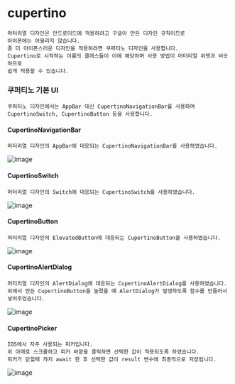 # cupertino

```
머터리얼 디자인은 안드로이드에 적용하려고 구글이 만든 디자인 규칙이므로 
아이폰에는 어울리지 않습니다.
좀 더 아이폰스러운 디자인을 적용하려면 쿠퍼티노 디자인을 사용합니다.
Cupertino로 시작하는 이름의 클래스들이 이에 해당하며 사용 방법이 머터리얼 위젯과 비슷하므로
쉽게 적용할 수 있습니다.
```

### 쿠퍼티노 기본 UI
```
쿠퍼티노 디자인에서는 AppBar 대신 CupertinoNavigationBar를 사용하며
CupertinoSwitch, CupertinoButton 등을 사용합니다.
```

#### CupertinoNavigationBar
```
머터리얼 디자인의 AppBar에 대응되는 CupertinoNavigationBar를 사용하였습니다.
```
![image](https://user-images.githubusercontent.com/58906858/210199025-ac6bd920-1efd-4985-908e-234e5fa419cf.png)

#### CupertinoSwitch
```
머터리얼 디자인의 Switch에 대응되는 CupertinoSwitch를 사용하였습니다.
```
![image](https://user-images.githubusercontent.com/58906858/210199181-3a25fd19-9585-4113-8674-306b73182f20.png)

#### CupertinoButton
```
머터리얼 디자인의 ElevatedButton에 대응되는 CupertinoButton을 사용하였습니다.
```
![image](https://user-images.githubusercontent.com/58906858/210199432-d8cc258f-825b-4d5e-a32a-154a658d3031.png)

#### CupertinoAlertDialog
```
머터리얼 디자인의 AlertDialog에 대응되는 CupertinoAlertDialog를 사용하였습니다.
위에서 만든 CupertinoButton을 눌렀을 때 AlertDialog가 발생하도록 함수를 만들어서 넣어주었습니다.
```
![image](https://user-images.githubusercontent.com/58906858/210200269-410e04a4-d16b-413b-9e4f-bbaa5b8056f9.png)

#### CupertinoPicker
```
IOS에서 자주 사용되는 피커입니다.
위 아래로 스크롤하고 피커 바깥을 클릭하면 선택한 값이 적용되도록 하였습니다.
피커가 닫힐때 까지 await 한 후 선택한 값이 result 변수에 최종적으로 저장됩니다.
```
![image](https://user-images.githubusercontent.com/58906858/210200797-0e21cd89-5855-4f7c-a086-9e544e103b6d.png)

